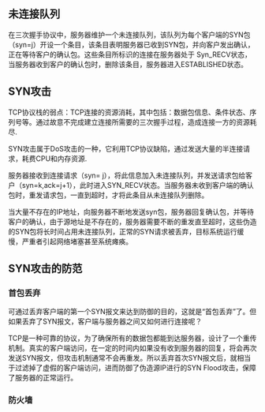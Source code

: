 ## 未连接队列

在三次握手协议中，服务器维护一个未连接队列，该队列为每个客户端的SYN包（syn=j）开设一个条目，该条目表明服务器已收到SYN包，并向客户发出确认，正在等待客户的确认包。这些条目所标识的连接在服务器处于 Syn_RECV状态，当服务器收到客户的确认包时，删除该条目，服务器进入ESTABLISHED状态。



## SYN攻击

TCP协议栈的弱点：TCP连接的资源消耗，其中包括：数据包信息、条件状态、序列号等。通过故意不完成建立连接所需要的三次握手过程，造成连接一方的资源耗尽.

SYN攻击属于DoS攻击的一种，它利用TCP协议缺陷，通过发送大量的半连接请求，耗费CPU和内存资源.

服务器接收到连接请求（syn= j），将此信息加入未连接队列，并发送请求包给客户（syn=k,ack=j+1），此时进入SYN_RECV状态。当服务器未收到客户端的确认包时，重发请求包，一直到超时，才将此条目从未连接队列删除。

当大量不存在的IP地址，向服务器不断地发送syn包，服务器回复确认包，并等待客户的确认，由于源地址是不存在的，服务器需要不断的重发直至超时，这些伪造的SYN包将长时间占用未连接队列，正常的SYN请求被丢弃，目标系统运行缓慢，严重者引起网络堵塞甚至系统瘫痪。

## SYN攻击的防范

### 首包丢弃

可通过丢弃客户端的第一个SYN报文来达到防御的目的，这就是“首包丢弃”了。但如果丢弃了SYN报文，客户端与服务器之间又如何进行连接呢？

TCP是一种可靠的协议，为了确保所有的数据包都能到达服务器，设计了一个重传机制。真实的客户端访问，在一定的时间内如果没有收到服务器的回复，将会再次发送SYN报文，但攻击机制通常不会再重发。所以丢弃首次SYN报文后，就相当于过滤掉了虚假的客户端访问，进而防御了伪造源IP进行的SYN Flood攻击，保障了服务器的正常运行。



### 防火墙







